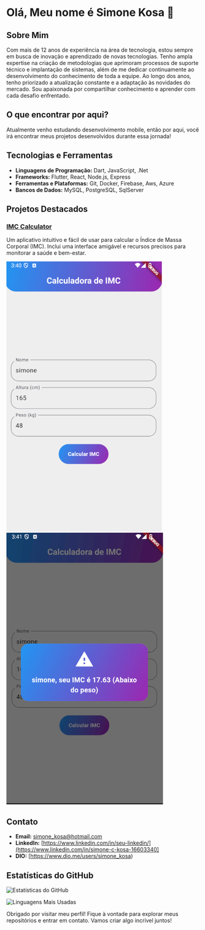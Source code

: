 # Olá, Meu nome é Simone Kosa 👋

## Sobre Mim

Com mais de 12 anos de experiência na área de tecnologia, estou sempre em busca de inovação e aprendizado de novas tecnologias. Tenho ampla expertise na criação de metodologias que aprimoram processos de suporte técnico e implantação de sistemas, além de me dedicar continuamente ao desenvolvimento do conhecimento de toda a equipe. Ao longo dos anos, tenho priorizado a atualização constante e a adaptação às novidades do mercado. Sou apaixonada por compartilhar conhecimento e aprender com cada desafio enfrentado.

## O que encontrar por aqui?

Atualmente venho estudando desenvolvimento mobile, então por aqui, você irá encontrar meus projetos desenvolvidos durante essa jornada!

## Tecnologias e Ferramentas

- **Linguagens de Programação:** Dart, JavaScript, .Net
- **Frameworks:** Flutter, React, Node.js, Express
- **Ferramentas e Plataformas:** Git, Docker, Firebase, Aws, Azure
- **Bancos de Dados:** MySQL, PostgreSQL, SqlServer

## Projetos Destacados

### [IMC Calculator](https://github.com/simonekosa/flutter_imc_calculator.git)
Um aplicativo intuitivo e fácil de usar para calcular o Índice de Massa Corporal (IMC). Inclui uma interface amigável e recursos precisos para monitorar a saúde e bem-estar.

![IMC Calculator](https://github.com/simonekosa/flutter_imc_calculator/blob/main/imagens/telainicial.png) ![IMC Calculator](https://github.com/simonekosa/flutter_imc_calculator/blob/main/imagens/mensagem.png)

## Contato

- **Email:** simone_kosa@hotmail.com
- **LinkedIn:** [https://www.linkedin.com/in/seu-linkedin/](https://www.linkedin.com/in/simone-c-kosa-16603340]
- **DIO:** [https://www.dio.me/users/simone_kosa)

## Estatísticas do GitHub

![Estatísticas do GitHub](https://github-readme-stats.vercel.app/api?username=simonekosa&show_icons=true&theme=radical)

![Linguagens Mais Usadas](https://github-readme-stats.vercel.app/api/top-langs/?username=simonekosa&layout=compact&theme=radical)

Obrigado por visitar meu perfil! Fique à vontade para explorar meus repositórios e entrar em contato. Vamos criar algo incrível juntos!

